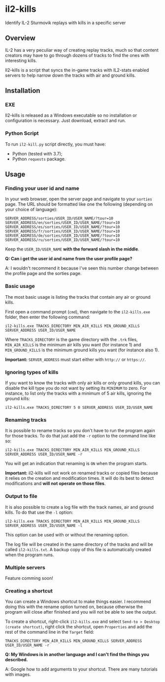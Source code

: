 # il2-kills
Identify IL-2 Sturmovik replays with kills in a specific server

## Overview

IL-2 has a very peculiar way of creating replay tracks, much so that content creators may have to go through dozens of tracks to find the ones with interesting kills.

Il2-kills is a script that syncs the in-game tracks with IL2-stats enabled servers to help narrow down the tracks with air and ground kills.

## Installation

### EXE

Il2-kills is released as a Windows executable so no installation or configuration is necessary. Just download, extract and run.

### Python Script

To run `il2-kill.py` script directly, you must have:
 - Python (tested with 3.7);
 - Python `requests` package.
 
 ## Usage
 
### Finding your user id and name

In your web browser, open the server page and navigate to your `sorties` page. The URL should be formatted like one the following (depending on your choice of language):

```
SERVER_ADDRESS/sorties/USER_ID/USER_NAME/?tour=10
SERVER_ADDRESS/en/sorties/USER_ID/USER_NAME/?tour=10
SERVER_ADDRESS/es/sorties/USER_ID/USER_NAME/?tour=10
SERVER_ADDRESS/fr/sorties/USER_ID/USER_NAME/?tour=10
SERVER_ADDRESS/de/sorties/USER_ID/USER_NAME/?tour=10
SERVER_ADDRESS/ru/sorties/USER_ID/USER_NAME/?tour=10
```

Keep the `USER_ID/USER_NAME` **with the forward slash in the middle**.

**Q: Can i get the user id and name from the user profile page?**

A: I wouldn't recommend it because I've seen this number change between the profile page and the sorties page.

### Basic usage

The most basic usage is listing the tracks that contain any air or ground kills.

First open a command prompt (`cmd`), then navigate to the `il2-kills.exe` folder, then enter the following command:

```
il2-kills.exe TRACKS_DIRECTORY MIN_AIR_KILLS MIN_GROUND_KILLS SERVER_ADDRESS USER_ID/USER_NAME
```

Where `TRACKS_DIRECTORY` is the game directory with the `.trk` files, `MIN_AIR_KILLS` is the minimum air kills you want (for instance 1) and `MIN_GROUND_KILLS` is the minimum ground kills you want (for instance also 1).

**Important:** `SERVER_ADDRESS` must start either with `http://` or `https://`.

### Ignoring types of kills

If you want to know the tracks with only air kills or only ground kills, you can disable the kill type you do not want by setting its `MINIMUM` to zero. For instance, to list only the tracks with a minimum of 5 air kills, ignoring the ground kills:

```
il2-kills.exe TRACKS_DIRECTORY 5 0 SERVER_ADDRESS USER_ID/USER_NAME
```

### Renaming tracks

It is possible to rename tracks so you don't have to run the program again for those tracks. To do that just add the `-r` option to the command line like so:

```
il2-kills.exe TRACKS_DIRECTORY MIN_AIR_KILLS MIN_GROUND_KILLS SERVER_ADDRESS USER_ID/USER_NAME -r
```

You will get an indication that renaming is `ON` when the program starts.

**Important:** il2-kills will not work on renamed tracks or copied files because it relies on the creation and modification times. It will do its best to detect modifications and **will not operate on those files**.

### Output to file

It is also possible to create a log file with the track names, air and ground kills. To do that use the `-l` option:

```
il2-kills.exe TRACKS_DIRECTORY MIN_AIR_KILLS MIN_GROUND_KILLS SERVER_ADDRESS USER_ID/USER_NAME -l
```

This option can be used with or without the renaming option.

The log file will be created in the same directory of the tracks and will be called `il2-kills.txt`. A backup copy of this file is automatically created when the program runs.


### Multiple servers

Feature comming soon!

### Creating a shortcut

You can create a Windows shortcut to make things easier. I recommend doing this with the rename option turned on, because otherwise the program will close after finished and you will not be able to see the output.

To create a shortcut, right-click `il2-kills.exe` and select `Send-to > Desktop (create shortcut)`, right click the shortcut, open `Properties` and add the rest of the command line in the `Target` field:

```
TRACKS_DIRECTORY MIN_AIR_KILLS MIN_GROUND_KILLS SERVER_ADDRESS USER_ID/USER_NAME -r
```

**Q: My Windows is in another language and I can't find the things you described.**

A: Google how to add arguments to your shortcut. There are many tutorials with images.
